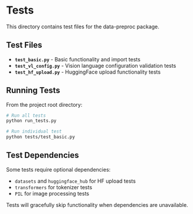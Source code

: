 # Tests

This directory contains test files for the data-preproc package.

## Test Files

- **`test_basic.py`** - Basic functionality and import tests
- **`test_vl_config.py`** - Vision language configuration validation tests  
- **`test_hf_upload.py`** - HuggingFace upload functionality tests

## Running Tests

From the project root directory:

```bash
# Run all tests
python run_tests.py

# Run individual test
python tests/test_basic.py
```

## Test Dependencies

Some tests require optional dependencies:
- `datasets` and `huggingface_hub` for HF upload tests
- `transformers` for tokenizer tests
- `PIL` for image processing tests

Tests will gracefully skip functionality when dependencies are unavailable.